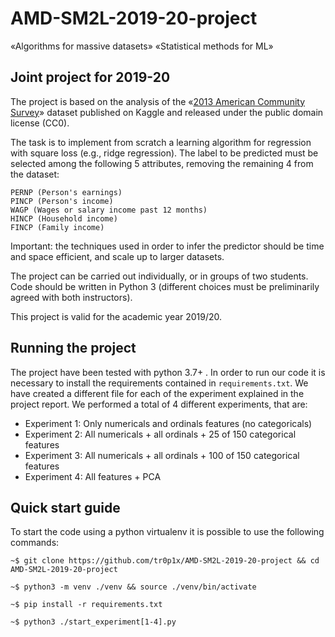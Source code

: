 # AMD-SM2L-2019-20-project

«Algorithms for massive datasets»
«Statistical methods for ML»

## Joint project for 2019-20

The project is based on the analysis of the «[2013 American Community Survey](https://www.kaggle.com/census/2013-american-community-survey)» dataset published on Kaggle and released under the public domain license (CC0).

The task is to implement from scratch a learning algorithm for regression with square loss (e.g., ridge regression). The label to be predicted must be selected among the following 5 attributes, removing the remaining 4 from the dataset:

    PERNP (Person's earnings)
    PINCP (Person's income)
    WAGP (Wages or salary income past 12 months)
    HINCP (Household income)
    FINCP (Family income)

Important: the techniques used in order to infer the predictor should be time and space efficient, and scale up to larger datasets.

The project can be carried out individually, or in groups of two students. Code should be written in Python 3 (different choices must be preliminarily agreed with both instructors).

This project is valid for the academic year 2019/20.

## Running the project

The project have been tested with python 3.7+ . In order to run our code it is
necessary to install the requirements contained in `requirements.txt`. 
We have created a different file for each of the experiment explained in the
project report. We performed a total of 4 different experiments, that are:

- Experiment 1: Only numericals and ordinals features (no categoricals)
- Experiment 2: All numericals + all ordinals + 25 of 150 categorical features
- Experiment 3: All numericals + all ordinals + 100 of 150 categorical features
- Experiment 4: All features + PCA
<!---
- Experiment 5: All features
-->

## Quick start guide

To start the code using a python virtualenv it is possible to use the following
commands:

`~$ git clone https://github.com/tr0p1x/AMD-SM2L-2019-20-project && cd AMD-SM2L-2019-20-project`

`~$ python3 -m venv ./venv && source ./venv/bin/activate`

`~$ pip install -r requirements.txt`

`~$ python3 ./start_experiment[1-4].py`
